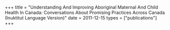 +++
title = "Understanding And Improving Aboriginal Maternal And Child Health In Canada: Conversations About Promising Practices Across Canada (Inuktitut Language Version)"
date = 2011-12-15
types = ["publications"]
+++
